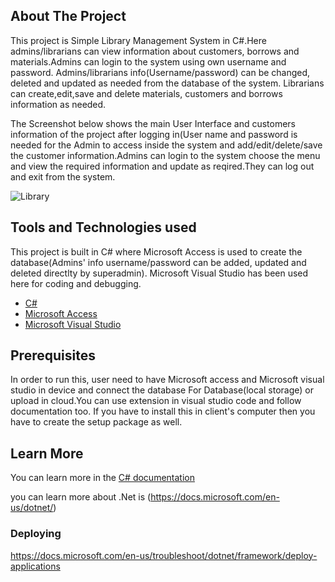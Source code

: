 ## About The Project

This project is Simple Library Management System in C#.Here admins/librarians can view information about customers, borrows and materials.Admins can login to the system using own username and password. Admins/librarians info(Username/password) can be changed, deleted and updated as needed from the database of the system. Librarians can create,edit,save and delete materials, customers and borrows information as needed.

The Screenshot below shows the main User Interface and customers information of the project after logging in(User name and password is needed for the Admin to access inside  the system and add/edit/delete/save the customer information.Admins can login to the system choose the menu and view the required information and update as reqired.They can log out and exit from the system.

![Library](https://user-images.githubusercontent.com/32189508/214366008-33e94ed3-581c-4d26-bb5d-2428f494b6d0.png)


## Tools and Technologies used

This project is built in C# where Microsoft Access is used to create the database(Admins' info username/password can be added, updated and deleted directlty by superadmin). Microsoft Visual Studio has been used here for coding and debugging.

- [C#](https://docs.microsoft.com/en-us/dotnet/csharp/)
- [Microsoft Access](https://www.microsoft.com/en/microsoft-365/access)
- [Microsoft Visual Studio](https://visualstudio.microsoft.com/)


## Prerequisites

In order to run this, user need to have Microsoft access and Microsoft visual studio in device and connect the database For Database(local storage) or upload in cloud.You can use extension in visual studio code and follow documentation too. If you have to install this in client's computer then you have to create the setup package as well.


## Learn More

You can learn more in the [C# documentation](https://docs.microsoft.com/en-us/dotnet/csharp/)

you can learn more about .Net is (https://docs.microsoft.com/en-us/dotnet/)

### Deploying
https://docs.microsoft.com/en-us/troubleshoot/dotnet/framework/deploy-applications

